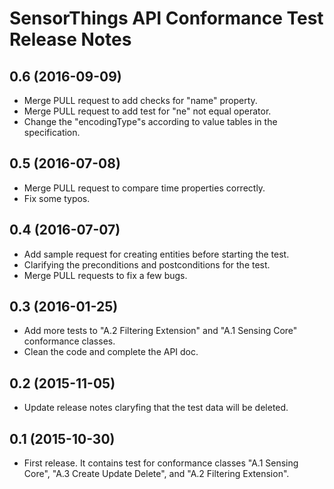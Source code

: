 SensorThings API Conformance Test Release Notes
==================================================

0.6 (2016-09-09)
-------------------
- Merge PULL request to add checks for "name" property.
- Merge PULL request to add test for "ne" not equal operator.
- Change the "encodingType"s according to value tables in the specification.

0.5 (2016-07-08)
-------------------
- Merge PULL request to compare time properties correctly.
- Fix some typos.

0.4 (2016-07-07)
-------------------
- Add sample request for creating entities before starting the test.
- Clarifying the preconditions and postconditions for the test.
- Merge PULL requests to fix a few bugs.

0.3 (2016-01-25)
-------------------
- Add more tests to "A.2 Filtering Extension" and "A.1 Sensing Core" conformance classes.
- Clean the code and complete the API doc.

0.2 (2015-11-05)
-------------------
- Update release notes claryfing that the test data will be deleted.

0.1 (2015-10-30)
----------------------
- First release. It contains test for conformance classes "A.1 Sensing Core", "A.3 Create Update Delete", and "A.2 Filtering Extension".
